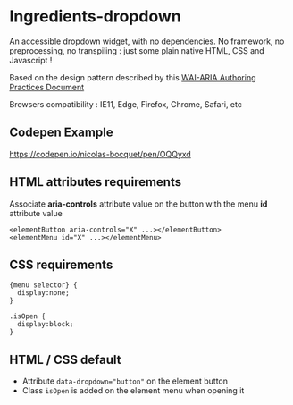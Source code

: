 # Ingredients-dropdown
An accessible dropdown widget, with no dependencies. No framework, no preprocessing, no transpiling : just some plain native HTML, CSS and Javascript !

Based on the design pattern described by this [WAI-ARIA Authoring Practices Document](https://www.w3.org/TR/wai-aria-practices-1.1/#menubutton)

Browsers compatibility :
IE11, Edge, Firefox, Chrome, Safari, etc

## Codepen Example
https://codepen.io/nicolas-bocquet/pen/OQQyxd

## HTML attributes requirements
Associate **aria-controls** attribute value on the button with the menu **id** attribute value
```
<elementButton aria-controls="X" ...></elementButton>
<elementMenu id="X" ...></elementMenu>
```

## CSS requirements
```
{menu selector} {
  display:none;
}

.isOpen {
  display:block;
}
```

## HTML / CSS default
* Attribute `data-dropdown="button"` on the element button
* Class `isOpen` is added on the element menu when opening it
